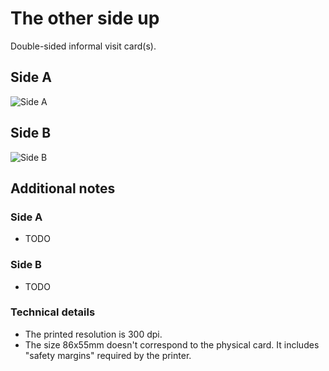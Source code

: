 # The other side up

Double-sided informal visit card(s).

## Side A
![Side A](https://github.com/isaacbernat/presentations/blob/master/self/images/00_sideA_86x55.png)

## Side B
![Side B](https://github.com/isaacbernat/presentations/blob/master/self/images/01_sideB_86x55.png)

## Additional notes
### Side A
- TODO

### Side B
- TODO

### Technical details
- The printed resolution is 300 dpi.
- The size 86x55mm doesn't correspond to the physical card. It includes "safety margins" required by the printer.
